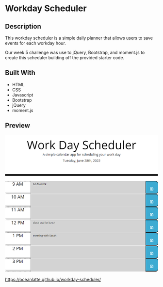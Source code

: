 # Workday Scheduler

## Description

This workday scheduler is a simple daily planner that allows users to save events for each workday hour. 

Our week 5 challenge was use to jQuery, Bootstrap, and moment.js to create this scheduler building off the provided starter code. 

## Built With
* HTML
* CSS
* Javascript
* Bootstrap
* jQuery
* moment.js

## Preview
![workday-scheduler-example](./assets/images/scheduler-preview.png)

https://oceanlatte.github.io/workday-scheduler/